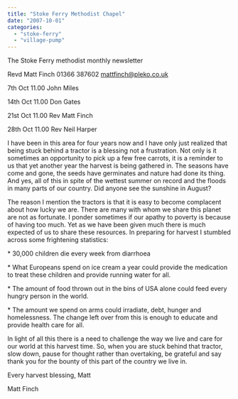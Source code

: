 ```yaml
---
title: "Stoke Ferry Methodist Chapel"
date: "2007-10-01"
categories: 
  - "stoke-ferry"
  - "village-pump"
---
```


The Stoke Ferry methodist monthly newsletter

Revd Matt Finch 01366 387602 mattfinch@pleko.co.uk

7th Oct 11.00 John Miles

14th Oct 11.00 Don Gates

21st Oct 11.00 Rev Matt Finch

28th Oct 11.00 Rev Neil Harper

I have been in this area for four years now and I have only just realized that being stuck behind a tractor is a blessing not a frustration. Not only is it sometimes an opportunity to pick up a few free carrots, it is a reminder to us that yet another year the harvest is being gathered in. The seasons have come and gone, the seeds have germinates and nature had done its thing. And yes, all of this in spite of the wettest summer on record and the floods in many parts of our country. Did anyone see the sunshine in August?

The reason I mention the tractors is that it is easy to become complacent about how lucky we are. There are many with whom we share this planet are not as fortunate. I ponder sometimes if our apathy to poverty is because of having too much. Yet as we have been given much there is much expected of us to share these resources. In preparing for harvest I stumbled across some frightening statistics:

\* 30,000 children die every week from diarrhoea

\* What Europeans spend on ice cream a year could provide the medication to treat these children and provide running water for all.

\* The amount of food thrown out in the bins of USA alone could feed every hungry person in the world.

\* The amount we spend on arms could irradiate, debt, hunger and homelessness. The change left over from this is enough to educate and provide health care for all.

In light of all this there is a need to challenge the way we live and care for our world at this harvest time. So, when you are stuck behind that tractor, slow down, pause for thought rather than overtaking, be grateful and say thank you for the bounty of this part of the country we live in.

Every harvest blessing, Matt

Matt Finch
